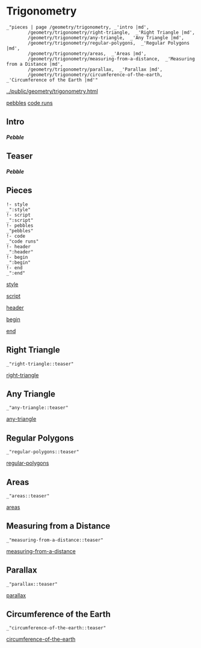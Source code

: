 # Trigonometry

    _"pieces | page /geometry/trigonometry, _'intro |md',
            /geometry/trigonometry/right-triangle,  _'Right Triangle |md',
            /geometry/trigonometry/any-triangle,  _'Any Triangle |md',
            /geometry/trigonometry/regular-polygons,  _'Regular Polygons |md',
            /geometry/trigonometry/areas,  _'Areas |md',
            /geometry/trigonometry/measuring-from-a-distance,  _'Measuring from a Distance |md',
            /geometry/trigonometry/parallax,  _'Parallax |md',
            /geometry/trigonometry/circumference-of-the-earth,  _'Circumference of the Earth |md'"

[../public/geometry/trigonometry.html](# "save:")

[pebbles](#pebble "h5: | .join \n")
[code runs](#code "h5: | .join \n")

## Intro

##### Pebble

## Teaser

##### Pebble

## Pieces

    !- style
    _":style"
    !- script
    _":script"
    !- pebbles
    _"pebbles"
    !- code
    _"code runs"
    !- header
    _":header"
    !- begin
    _":begin"
    !- end
    _":end"



[style]() 

[script]()

[header]()

[begin]()

[end]()

## Right Triangle

    _"right-triangle::teaser"


[right-triangle](pages/geometry_trigonometry_right-triangle.md "load:")

## Any Triangle

    _"any-triangle::teaser"


[any-triangle](pages/geometry_trigonometry_any-triangle.md "load:")

## Regular Polygons

    _"regular-polygons::teaser"


[regular-polygons](pages/geometry_trigonometry_regular-polygons.md "load:")

## Areas

    _"areas::teaser"


[areas](pages/geometry_trigonometry_areas.md "load:")

## Measuring from a Distance

    _"measuring-from-a-distance::teaser"


[measuring-from-a-distance](pages/geometry_trigonometry_measuring-from-a-distance.md "load:")

## Parallax

    _"parallax::teaser"


[parallax](pages/geometry_trigonometry_parallax.md "load:")

## Circumference of the Earth

    _"circumference-of-the-earth::teaser"


[circumference-of-the-earth](pages/geometry_trigonometry_circumference-of-the-earth.md "load:")